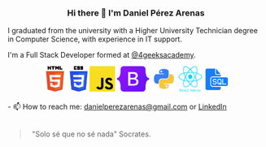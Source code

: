 <h3 align="center">Hi there 👋 I'm Daniel Pérez Arenas </h3> 


I graduated from the university with a Higher University Technician degree in Computer Science, with experience in IT support.

I'm a Full Stack Developer formed at <a href="https://www.4geeksacademy.com">@4geeksacademy</a>.


<div align="center">
<img src="/img/HTML5.png" 
  height="50" 
  alt="html-logo">
<img src="/img/CSS3-.png" 
  height="50" 
  alt="ccs-logo">
<img src="/img/JavaScript.png" 
  height="50" 
  alt="JS-logo">
<img src="/img/Bootstrap.png"
height="50"
  alt="bootstrap logo">
<img src="img/python.png" 
  height="50" 
  alt="python-logo"> 
<img src="img/react-native.png" 
  height="50" 
  alt="RN-logo"> 
<img src="img/SQL.png" 
  height="50" 
  alt="SQL-logo"> 
</div>
<br>
- 📫 How to reach me: <a href="mailto:danielperezarenas@gmail.com">danielperezarenas@gmail.com</a> or <a href="https://www.linkedin.com/in/danielperezarenas/">LinkedIn</a>
<br>

<br>

>  
> "Solo sé que no sé nada" Socrates.
>  
